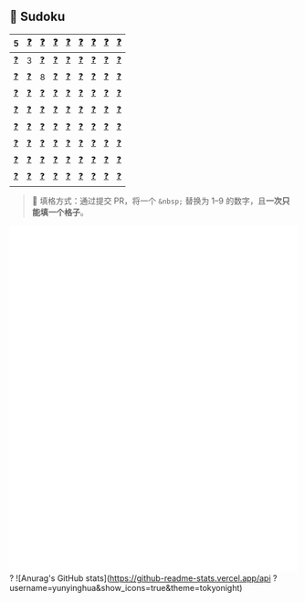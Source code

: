 ## 🧩 Sudoku

| 5 | [❓](https://github.com/yunyinghua/yunyinghua/issues/new?title=sudoku%7Cset%7Cr1%7Cc2%7C) | [❓](https://github.com/yunyinghua/yunyinghua/issues/new?title=sudoku%7Cset%7Cr1%7Cc3%7C) | [❓](https://github.com/yunyinghua/yunyinghua/issues/new?title=sudoku%7Cset%7Cr1%7Cc4%7C) | [❓](https://github.com/yunyinghua/yunyinghua/issues/new?title=sudoku%7Cset%7Cr1%7Cc5%7C) | [❓](https://github.com/yunyinghua/yunyinghua/issues/new?title=sudoku%7Cset%7Cr1%7Cc6%7C) | [❓](https://github.com/yunyinghua/yunyinghua/issues/new?title=sudoku%7Cset%7Cr1%7Cc7%7C) | [❓](https://github.com/yunyinghua/yunyinghua/issues/new?title=sudoku%7Cset%7Cr1%7Cc8%7C) | [❓](https://github.com/yunyinghua/yunyinghua/issues/new?title=sudoku%7Cset%7Cr1%7Cc9%7C) |  
|---|---|---|---|---|---|---|---|---|  
| [❓](https://github.com/yunyinghua/yunyinghua/issues/new?title=sudoku%7Cset%7Cr2%7Cc1%7C) | 3 | [❓](https://github.com/yunyinghua/yunyinghua/issues/new?title=sudoku%7Cset%7Cr2%7Cc3%7C) | [❓](https://github.com/yunyinghua/yunyinghua/issues/new?title=sudoku%7Cset%7Cr2%7Cc4%7C) | [❓](https://github.com/yunyinghua/yunyinghua/issues/new?title=sudoku%7Cset%7Cr2%7Cc5%7C) | [❓](https://github.com/yunyinghua/yunyinghua/issues/new?title=sudoku%7Cset%7Cr2%7Cc6%7C) | [❓](https://github.com/yunyinghua/yunyinghua/issues/new?title=sudoku%7Cset%7Cr2%7Cc7%7C) | [❓](https://github.com/yunyinghua/yunyinghua/issues/new?title=sudoku%7Cset%7Cr2%7Cc8%7C) | [❓](https://github.com/yunyinghua/yunyinghua/issues/new?title=sudoku%7Cset%7Cr2%7Cc9%7C) |
| [❓](https://github.com/yunyinghua/yunyinghua/issues/new?title=sudoku%7Cset%7Cr3%7Cc1%7C) | [❓](https://github.com/yunyinghua/yunyinghua/issues/new?title=sudoku%7Cset%7Cr3%7Cc2%7C) | 8 | [❓](https://github.com/yunyinghua/yunyinghua/issues/new?title=sudoku%7Cset%7Cr3%7Cc4%7C) | [❓](https://github.com/yunyinghua/yunyinghua/issues/new?title=sudoku%7Cset%7Cr3%7Cc5%7C) | [❓](https://github.com/yunyinghua/yunyinghua/issues/new?title=sudoku%7Cset%7Cr3%7Cc6%7C) | [❓](https://github.com/yunyinghua/yunyinghua/issues/new?title=sudoku%7Cset%7Cr3%7Cc7%7C) | [❓](https://github.com/yunyinghua/yunyinghua/issues/new?title=sudoku%7Cset%7Cr3%7Cc8%7C) | [❓](https://github.com/yunyinghua/yunyinghua/issues/new?title=sudoku%7Cset%7Cr3%7Cc9%7C) |
| [❓](https://github.com/yunyinghua/yunyinghua/issues/new?title=sudoku%7Cset%7Cr4%7Cc1%7C) | [❓](https://github.com/yunyinghua/yunyinghua/issues/new?title=sudoku%7Cset%7Cr4%7Cc2%7C) | [❓](https://github.com/yunyinghua/yunyinghua/issues/new?title=sudoku%7Cset%7Cr4%7Cc3%7C) | [❓](https://github.com/yunyinghua/yunyinghua/issues/new?title=sudoku%7Cset%7Cr4%7Cc4%7C) | [❓](https://github.com/yunyinghua/yunyinghua/issues/new?title=sudoku%7Cset%7Cr4%7Cc5%7C) | [❓](https://github.com/yunyinghua/yunyinghua/issues/new?title=sudoku%7Cset%7Cr4%7Cc6%7C) | [❓](https://github.com/yunyinghua/yunyinghua/issues/new?title=sudoku%7Cset%7Cr4%7Cc7%7C) | [❓](https://github.com/yunyinghua/yunyinghua/issues/new?title=sudoku%7Cset%7Cr4%7Cc8%7C) | [❓](https://github.com/yunyinghua/yunyinghua/issues/new?title=sudoku%7Cset%7Cr4%7Cc9%7C) |
| [❓](https://github.com/yunyinghua/yunyinghua/issues/new?title=sudoku%7Cset%7Cr5%7Cc1%7C) | [❓](https://github.com/yunyinghua/yunyinghua/issues/new?title=sudoku%7Cset%7Cr5%7Cc2%7C) | [❓](https://github.com/yunyinghua/yunyinghua/issues/new?title=sudoku%7Cset%7Cr5%7Cc3%7C) | [❓](https://github.com/yunyinghua/yunyinghua/issues/new?title=sudoku%7Cset%7Cr5%7Cc4%7C) | [❓](https://github.com/yunyinghua/yunyinghua/issues/new?title=sudoku%7Cset%7Cr5%7Cc5%7C) | [❓](https://github.com/yunyinghua/yunyinghua/issues/new?title=sudoku%7Cset%7Cr5%7Cc6%7C) | [❓](https://github.com/yunyinghua/yunyinghua/issues/new?title=sudoku%7Cset%7Cr5%7Cc7%7C) | [❓](https://github.com/yunyinghua/yunyinghua/issues/new?title=sudoku%7Cset%7Cr5%7Cc8%7C) | [❓](https://github.com/yunyinghua/yunyinghua/issues/new?title=sudoku%7Cset%7Cr5%7Cc9%7C) |
| [❓](https://github.com/yunyinghua/yunyinghua/issues/new?title=sudoku%7Cset%7Cr6%7Cc1%7C) | [❓](https://github.com/yunyinghua/yunyinghua/issues/new?title=sudoku%7Cset%7Cr6%7Cc2%7C) | [❓](https://github.com/yunyinghua/yunyinghua/issues/new?title=sudoku%7Cset%7Cr6%7Cc3%7C) | [❓](https://github.com/yunyinghua/yunyinghua/issues/new?title=sudoku%7Cset%7Cr6%7Cc4%7C) | [❓](https://github.com/yunyinghua/yunyinghua/issues/new?title=sudoku%7Cset%7Cr6%7Cc5%7C) | [❓](https://github.com/yunyinghua/yunyinghua/issues/new?title=sudoku%7Cset%7Cr6%7Cc6%7C) | [❓](https://github.com/yunyinghua/yunyinghua/issues/new?title=sudoku%7Cset%7Cr6%7Cc7%7C) | [❓](https://github.com/yunyinghua/yunyinghua/issues/new?title=sudoku%7Cset%7Cr6%7Cc8%7C) | [❓](https://github.com/yunyinghua/yunyinghua/issues/new?title=sudoku%7Cset%7Cr6%7Cc9%7C) |
| [❓](https://github.com/yunyinghua/yunyinghua/issues/new?title=sudoku%7Cset%7Cr7%7Cc1%7C) | [❓](https://github.com/yunyinghua/yunyinghua/issues/new?title=sudoku%7Cset%7Cr7%7Cc2%7C) | [❓](https://github.com/yunyinghua/yunyinghua/issues/new?title=sudoku%7Cset%7Cr7%7Cc3%7C) | [❓](https://github.com/yunyinghua/yunyinghua/issues/new?title=sudoku%7Cset%7Cr7%7Cc4%7C) | [❓](https://github.com/yunyinghua/yunyinghua/issues/new?title=sudoku%7Cset%7Cr7%7Cc5%7C) | [❓](https://github.com/yunyinghua/yunyinghua/issues/new?title=sudoku%7Cset%7Cr7%7Cc6%7C) | [❓](https://github.com/yunyinghua/yunyinghua/issues/new?title=sudoku%7Cset%7Cr7%7Cc7%7C) | [❓](https://github.com/yunyinghua/yunyinghua/issues/new?title=sudoku%7Cset%7Cr7%7Cc8%7C) | [❓](https://github.com/yunyinghua/yunyinghua/issues/new?title=sudoku%7Cset%7Cr7%7Cc9%7C) |
| [❓](https://github.com/yunyinghua/yunyinghua/issues/new?title=sudoku%7Cset%7Cr8%7Cc1%7C) | [❓](https://github.com/yunyinghua/yunyinghua/issues/new?title=sudoku%7Cset%7Cr8%7Cc2%7C) | [❓](https://github.com/yunyinghua/yunyinghua/issues/new?title=sudoku%7Cset%7Cr8%7Cc3%7C) | [❓](https://github.com/yunyinghua/yunyinghua/issues/new?title=sudoku%7Cset%7Cr8%7Cc4%7C) | [❓](https://github.com/yunyinghua/yunyinghua/issues/new?title=sudoku%7Cset%7Cr8%7Cc5%7C) | [❓](https://github.com/yunyinghua/yunyinghua/issues/new?title=sudoku%7Cset%7Cr8%7Cc6%7C) | [❓](https://github.com/yunyinghua/yunyinghua/issues/new?title=sudoku%7Cset%7Cr8%7Cc7%7C) | [❓](https://github.com/yunyinghua/yunyinghua/issues/new?title=sudoku%7Cset%7Cr8%7Cc8%7C) | [❓](https://github.com/yunyinghua/yunyinghua/issues/new?title=sudoku%7Cset%7Cr8%7Cc9%7C) |
| [❓](https://github.com/yunyinghua/yunyinghua/issues/new?title=sudoku%7Cset%7Cr9%7Cc1%7C) | [❓](https://github.com/yunyinghua/yunyinghua/issues/new?title=sudoku%7Cset%7Cr9%7Cc2%7C) | [❓](https://github.com/yunyinghua/yunyinghua/issues/new?title=sudoku%7Cset%7Cr9%7Cc3%7C) | [❓](https://github.com/yunyinghua/yunyinghua/issues/new?title=sudoku%7Cset%7Cr9%7Cc4%7C) | [❓](https://github.com/yunyinghua/yunyinghua/issues/new?title=sudoku%7Cset%7Cr9%7Cc5%7C) | [❓](https://github.com/yunyinghua/yunyinghua/issues/new?title=sudoku%7Cset%7Cr9%7Cc6%7C) | [❓](https://github.com/yunyinghua/yunyinghua/issues/new?title=sudoku%7Cset%7Cr9%7Cc7%7C) | [❓](https://github.com/yunyinghua/yunyinghua/issues/new?title=sudoku%7Cset%7Cr9%7Cc8%7C) | [❓](https://github.com/yunyinghua/yunyinghua/issues/new?title=sudoku%7Cset%7Cr9%7Cc9%7C) |

 


> 🎯 填格方式：通过提交 PR，将一个 `&nbsp;` 替换为 1–9 的数字，且**一次只能填一个格子**。

![Metrics](/github-metrics.svg) ?
![Anurag's GitHub stats](https://github-readme-stats.vercel.app/api ?username=yunyinghua&show_icons=true&theme=tokyonight)
